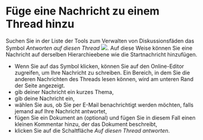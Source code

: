 # Füge eine Nachricht zu einem Thread hinzu

Suchen Sie in der Liste der Tools zum Verwalten von Diskussionsfäden das Symbol _Antworten auf diesen Thread_ ![](../../.gitbook/assets/graphics17%20%281%29.png). Auf diese Weise können Sie eine Nachricht auf derselben Hierarchieebene wie die Startnachricht hinzufügen.

* Wenn Sie auf das Symbol klicken, können Sie auf den Online-Editor zugreifen, um Ihre Nachricht zu schreiben. Ein Bereich, in dem Sie die anderen Nachrichten des Threads lesen können, wird am unteren Rand der Seite angezeigt.
* gib deiner Nachricht ein kurzes Thema,
* gib deine Nachricht ein,
* wählen Sie aus, ob Sie per E-Mail benachrichtigt werden möchten, falls jemand auf Ihre Nachricht antwortet,
* fügen Sie ein Dokument an \(optional\) und fügen Sie in diesem Fall einen kleinen Kommentar hinzu, der das Dokument beschreibt,
* klicken Sie auf die Schaltfläche _Auf diesen Thread antworten_.